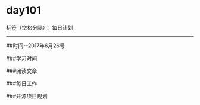 # day101

标签（空格分隔）： 每日计划

---
##时间--2017年6月26号

###学习时间<br>


###阅读文章<br>


###每日工作<br>


###开源项目规划
